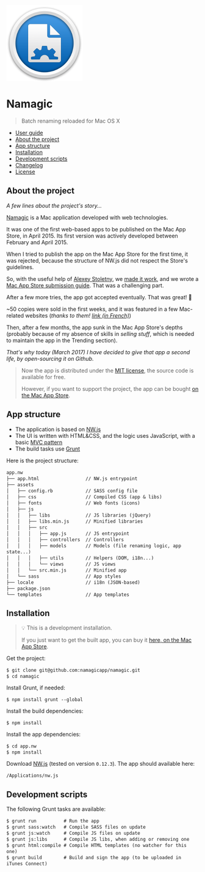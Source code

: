 <img src="assets/icon/icon_small.png">

# Namagic

> Batch renaming reloaded for Mac OS X

* [User guide](userguide/)
* [About the project](#about-the-project)
* [App structure](#app-structure)
* [Installation](#installation)
* [Development scripts](#development-scripts)
* [Changelog](changelog.md)
* [License](license.md)

## About the project

_A few lines about the project's story..._

[Namagic](https://www.namagicapp.com/) is a Mac application developed with web technologies.

It was one of the first web-based apps to be published on the Mac App Store, in April 2015. Its first version was actively developed between February and April 2015.

When I tried to publish the app on the Mac App Store for the first time, it was rejected, because the structure of NW.js did not respect the Store's guidelines.

So, with the useful help of [Alexey Stoletny](https://twitter.com/alexeyst), we [made it work](https://github.com/alexeyst/node-webkit-macappstore/pull/5), and we wrote a [Mac App Store submission guide](https://github.com/johansatge/nwjs-macappstore). That was a challenging part.

After a few more tries, the app got accepted eventually. That was great! :tada:

~50 copies were sold in the first weeks, and it was featured in a few Mac-related websites (_thanks to them! [link (in French)](http://www.macg.co/logiciels/2015/05/namagic-renomme-les-fichiers-avec-beaucoup-doptions-88798)_)

Then, after a few months, the app sunk in the Mac App Store's depths (probably because of my absence of skills in _selling stuff_, which is needed to maintain the app in the Trending section).

_That's why today (March 2017) I have decided to give that app a second life, by open-sourcing it on Github._

> Now the app is distributed under the [MIT license](license.md), the source code is available for free.
>
> However, if you want to support the project, the app can be bought [on the Mac App Store](https://itunes.apple.com/us/app/namagic/id985710846?l=fr&ls=1&mt=12).

## App structure

* The application is based on [NW.js](https://nwjs.io/)
* The UI is written with HTML&CSS, and the logic uses JavaScript, with a basic [MVC pattern](https://en.wikipedia.org/wiki/Model%E2%80%93view%E2%80%93controller)
* The build tasks use [Grunt](https://gruntjs.com/)

Here is the project structure:

```
app.nw
├── app.html                 // NW.js entrypoint
├── assets
│   ├── config.rb            // SASS config file
│   ├── css                  // Compiled CSS (app & libs)
│   ├── fonts                // Web fonts (icons)
│   ├── js
│   │   ├── libs             // JS libraries (jQuery)
│   │   ├── libs.min.js      // Minified libraries
│   │   ├── src
│   │   │   ├── app.js       // JS entrypoint
│   │   │   ├── controllers  // Controllers
│   │   │   ├── models       // Models (file renaming logic, app state...)
│   │   │   ├── utils        // Helpers (DOM, i18n...)
│   │   │   └── views        // JS views
│   │   └── src.min.js       // Minified app
│   └── sass                 // App styles
├── locale                   // i18n (JSON-based)
├── package.json
└── templates                // App templates
```

## Installation

> :bulb: This is a development installation.
>
> If you just want to get the built app, you can buy it [here, on the Mac App Store](https://itunes.apple.com/us/app/namagic/id985710846?l=fr&ls=1&mt=12).

Get the project:

```shell
$ git clone git@github.com:namagicapp/namagic.git
$ cd namagic
```

Install Grunt, if needed:

```shell
$ npm install grunt --global
```

Install the build dependencies:

```shell
$ npm install
```

Install the app dependencies:

```shell
$ cd app.nw
$ npm install
```

Download [NW.js](https://nwjs.io/) (tested on version `0.12.3`). The app should available here:

```
/Applications/nw.js
```

## Development scripts

The following Grunt tasks are available:

```shell
$ grunt run          # Run the app
$ grunt sass:watch   # Compile SASS files on update
$ grunt js:watch     # Compile JS files on update
$ grunt js:libs      # Compile JS libs, when adding or removing one
$ grunt html:compile # Compile HTML templates (no watcher for this one)
$ grunt build        # Build and sign the app (to be uploaded in iTunes Connect)
```
